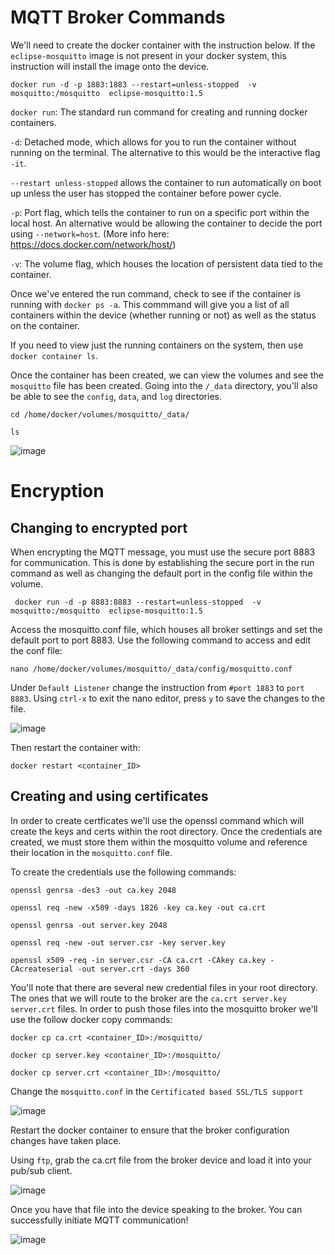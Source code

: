 # MQTT Broker Commands
 
We'll need to create the docker container with the instruction below. If the ```eclipse-mosquitto``` image is not present in your docker system, this instruction will install the image onto the device.
```
docker run -d -p 1883:1883 --restart=unless-stopped  -v mosquitto:/mosquitto  eclipse-mosquitto:1.5

```


```docker run```: The standard run command for creating and running docker containers.

```-d```: Detached mode, which allows for you to run the container without running on the terminal. The alternative to this would be the interactive flag ```-it```. 

```--restart unless-stopped``` allows the container to run automatically on boot up unless the user has stopped the container before power cycle.

```-p```: Port flag, which tells the container to run on a specific port within the local host. An alternative would be allowing the container to decide the port using ```--network=host```. (More info here: https://docs.docker.com/network/host/)

```-v```: The volume flag, which houses the location of persistent data tied to the container.

Once we've entered the run command, check to see if the container is running with ```docker ps -a```. This commmand will give you a list of all containers within the device (whether running or not) as well as the status on the container.

If you need to view just the running containers on the system, then use ```docker container ls```.

Once the container has been created, we can view the volumes and see the ```mosquitto``` file has been created. Going into the ```/_data``` directory, you'll also be able to see the ```config```, ```data```, and ```log``` directories.

```cd /home/docker/volumes/mosquitto/_data/```


```ls```
 
![image](https://user-images.githubusercontent.com/42245728/227012865-4a77abac-13e6-45b3-9a62-57cb18ac9ab5.png)

# Encryption
## Changing to encrypted port
 When encrypting the MQTT message, you must use the secure port 8883 for communication. This is done by establishing the secure port in the run command as well as changing the default port in the config file within the volume.
 
```
 docker run -d -p 8883:8883 --restart=unless-stopped  -v mosquitto:/mosquitto  eclipse-mosquitto:1.5
```
Access the mosquitto.conf file, which houses all broker settings and set the default port to port 8883. Use the following command to access and edit the conf file:

```
nano /home/docker/volumes/mosquitto/_data/config/mosquitto.conf
```

Under ```Default Listener``` change the instruction from ```#port 1883``` to ```port 8883```. Using ```ctrl-x``` to exit the nano editor, press ```y``` to save the changes to the file.

![image](https://user-images.githubusercontent.com/42245728/228904171-00d4b4df-b28a-49a1-9932-c2b266a9a41c.png)

Then restart the container with:
```
docker restart <container_ID>
```
## Creating and using certificates

In order to create certficates we'll use the openssl command which will create the keys and certs within the root directory. Once the credentials are created, we must store them within the mosquitto volume and reference their location in the ```mosquitto.conf``` file.

To create the credentials use the following commands:

```
openssl genrsa -des3 -out ca.key 2048
````
```
openssl req -new -x509 -days 1826 -key ca.key -out ca.crt
```
```
openssl genrsa -out server.key 2048
```
```
openssl req -new -out server.csr -key server.key
```
```
openssl x509 -req -in server.csr -CA ca.crt -CAkey ca.key -CAcreateserial -out server.crt -days 360
```

You'll note that there are several new credential files in your root directory. The ones that we will route to the broker are the ```ca.crt server.key server.crt``` files. In order to push those files into the mosquitto broker we'll use the follow docker copy commands:

```
docker cp ca.crt <container_ID>:/mosquitto/
```
```
docker cp server.key <container_ID>:/mosquitto/
```
```
docker cp server.crt <container_ID>:/mosquitto/
```

Change the ```mosquitto.conf```  in the ```Certificated based SSL/TLS support```

![image](https://user-images.githubusercontent.com/42245728/229165929-64137313-146a-4c14-bbff-baaa968e41d8.png)

Restart the docker container to ensure that the broker configuration changes have taken place.

Using ```ftp```, grab the ca.crt file from the broker device and load it into your pub/sub client. 

![image](https://user-images.githubusercontent.com/42245728/229168644-ff2db9c6-9a2e-4a56-946d-b18146d978c2.png)

Once you have that file into the device speaking to the broker. You can successfully initiate MQTT communication!

![image](https://user-images.githubusercontent.com/42245728/229168845-1cb4ff5e-83a3-4b1b-afff-39af12c1f20e.png)
